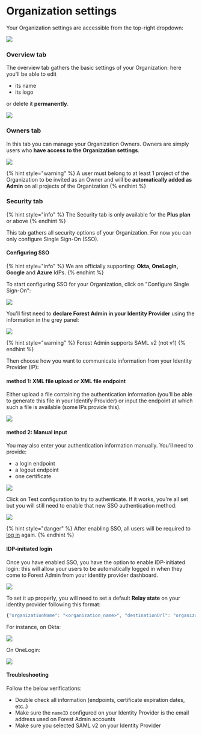 # Organization settings

Your Organization settings are accessible from the top-right dropdown:

![](<../../.gitbook/assets/2021-10-13_11.11.27.png>)

### Overview tab

The overview tab gathers the basic settings of your Organization: here you'll be able to edit

* its name
* its logo

or delete it **permanently**.

![](<../../.gitbook/assets/image (92).png>)

### Owners tab

In this tab you can manage your Organization Owners. Owners are simply users who **have access to the Organization settings**.

![](<../../.gitbook/assets/image (117).png>)

{% hint style="warning" %}
A user must belong to at least 1 project of the Organization to be invited as an Owner and will be **automatically added as Admin** on all projects of the Organization
{% endhint %}

### Security tab

{% hint style="info" %}
The Security tab is only available for the **Plus plan** or above
{% endhint %}

This tab gathers all security options of your Organization. For now you can only configure Single Sign-On (SSO).

#### Configuring SSO

{% hint style="info" %}
We are officially supporting: **Okta, OneLogin, Google** and **Azure** IdPs.
{% endhint %}

To start configuring SSO for your Organization, click on "Configure Single Sign-On":

![](<../../.gitbook/assets/2021-10-13_11.42.24.png>)

You'll first need to **declare Forest Admin in your Identity Provider** using the information in the grey panel:

![](<../../.gitbook/assets/image (620).png>)

{% hint style="warning" %}
Forest Admin supports SAML v2 (not v1)
{% endhint %}


Then choose how you want to communicate information from your Identity Provider (IP):

#### method 1: XML file upload or XML file endpoint

Either upload a file containing the authentication information (you'll be able to generate this file in your Identify Provider) or input the endpoint at which such a file is available (some IPs provide this).

![](<../../.gitbook/assets/image (59).png>)

#### method 2: Manual input

You may also enter your authentication information manually. You'll need to provide:

* a login endpoint
* a logout endpoint
* one certificate

![](<../../.gitbook/assets/image (595).png>)

Click on Test configuration to try to authenticate. If it works, you're all set but you will still need to enable that new SSO authentication method:

![](<../../.gitbook/assets/image (289).png>)

{% hint style="danger" %}
After enabling SSO, all users will be required to [log in](./#how-to-log-in-using-single-sign-on-sso) again.
{% endhint %}

#### IDP-initiated login

Once you have enabled SSO, you have the option to enable IDP-initiated login: this will allow your users to be automatically logged in when they come to Forest Admin from your identity provider dashboard.

![](<../../.gitbook/assets/image (318).png>)

To set it up properly, you will need to set a default **Relay state** on your identity provider following this format:

```javascript
{"organizationName": "<organization_name>", "destinationUrl": "organization.projects"}
```

For instance, on Okta:

![](<../../.gitbook/assets/image (227).png>)

On OneLogin:

![](<../../.gitbook/assets/image (610).png>)

#### Troubleshooting

Follow the below verifications:

* Double check all information (endpoints, certificate expiration dates, etc..)
* Make sure the `nameID` configured on your Identity Provider is the email address used on Forest Admin accounts
* Make sure you selected SAML v2 on your Identity Provider
